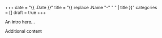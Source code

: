 +++
date = "{{ .Date }}"
title = "{{ replace .Name "-" " " | title }}"
categories = []
draft = true
+++

An intro here...

<!--more-->

Additional content
